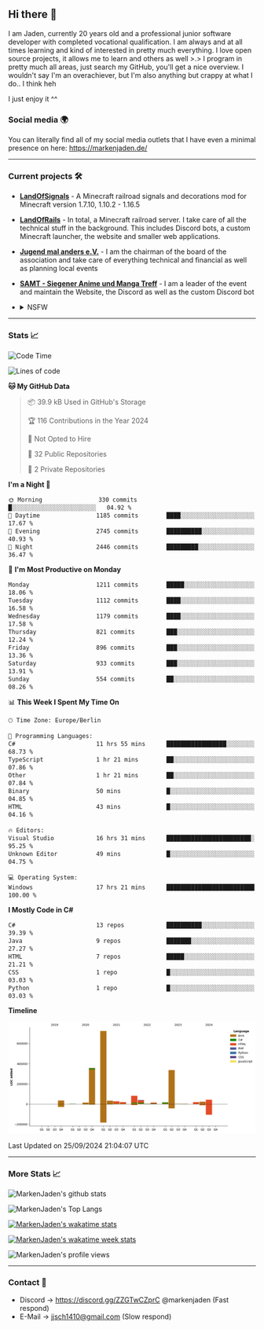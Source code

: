 ## Hi there 👋
I am Jaden, currently 20 years old and a professional junior software developer with completed vocational qualification. I am always and at all times learning and kind of interested in pretty much everything. I love open source projects, it allows me to learn and others as well >.>
I program in pretty much all areas, just search my GitHub, you'll get a nice overview.
I wouldn't say I'm an overachiever, but I'm also anything but crappy at what I do.. I think heh

I just enjoy it ^^

### Social media 🌍

You can literally find all of my social media outlets that I have even a minimal presence on here: https://markenjaden.de/

---

### Current projects 🛠

* [**LandOfSignals**](https://github.com/LandOfRails/LandOfSignals) - A Minecraft railroad signals and decorations mod for Minecraft version 1.7.10, 1.10.2 - 1.16.5
* [**LandOfRails**](https://github.com/LandOfRails) - In total, a Minecraft railroad server. I take care of all the technical stuff in the background. This includes Discord bots, a custom Minecraft launcher, the website and smaller web applications.
* [**Jugend mal anders e.V.**](https://jugendmalanders.de/) - I am the chairman of the board of the association and take care of everything technical and financial as well as planning local events
* [**SAMT - Siegener Anime und Manga Treff**](https://github.com/Siegener-Anime-und-Manga-Treff-SAMT) - I am a leader of the event and maintain the Website, the Discord as well as the custom Discord bot
* <details> 
  <summary>NSFW</summary>
  
  [**Nekos**](https://github.com/MarkenJaden/Nekos) - Website providing you with random lewd neko pics
  
</details>

---

### Stats 📈

<!--START_SECTION:waka-->
![Code Time](http://img.shields.io/badge/Code%20Time-1%2C300%20hrs%2039%20mins-blue)

![Lines of code](https://img.shields.io/badge/From%20Hello%20World%20I%27ve%20Written-1.8%20million%20lines%20of%20code-blue)

**🐱 My GitHub Data** 

> 📦 39.9 kB Used in GitHub's Storage 
 > 
> 🏆 116 Contributions in the Year 2024
 > 
> 🚫 Not Opted to Hire
 > 
> 📜 32 Public Repositories 
 > 
> 🔑 2 Private Repositories 
 > 
**I'm a Night 🦉** 

```text
🌞 Morning                330 commits         █░░░░░░░░░░░░░░░░░░░░░░░░   04.92 % 
🌆 Daytime                1185 commits        ████░░░░░░░░░░░░░░░░░░░░░   17.67 % 
🌃 Evening                2745 commits        ██████████░░░░░░░░░░░░░░░   40.93 % 
🌙 Night                  2446 commits        █████████░░░░░░░░░░░░░░░░   36.47 % 
```
📅 **I'm Most Productive on Monday** 

```text
Monday                   1211 commits        █████░░░░░░░░░░░░░░░░░░░░   18.06 % 
Tuesday                  1112 commits        ████░░░░░░░░░░░░░░░░░░░░░   16.58 % 
Wednesday                1179 commits        ████░░░░░░░░░░░░░░░░░░░░░   17.58 % 
Thursday                 821 commits         ███░░░░░░░░░░░░░░░░░░░░░░   12.24 % 
Friday                   896 commits         ███░░░░░░░░░░░░░░░░░░░░░░   13.36 % 
Saturday                 933 commits         ███░░░░░░░░░░░░░░░░░░░░░░   13.91 % 
Sunday                   554 commits         ██░░░░░░░░░░░░░░░░░░░░░░░   08.26 % 
```


📊 **This Week I Spent My Time On** 

```text
🕑︎ Time Zone: Europe/Berlin

💬 Programming Languages: 
C#                       11 hrs 55 mins      █████████████████░░░░░░░░   68.73 % 
TypeScript               1 hr 21 mins        ██░░░░░░░░░░░░░░░░░░░░░░░   07.86 % 
Other                    1 hr 21 mins        ██░░░░░░░░░░░░░░░░░░░░░░░   07.84 % 
Binary                   50 mins             █░░░░░░░░░░░░░░░░░░░░░░░░   04.85 % 
HTML                     43 mins             █░░░░░░░░░░░░░░░░░░░░░░░░   04.16 % 

🔥 Editors: 
Visual Studio            16 hrs 31 mins      ████████████████████████░   95.25 % 
Unknown Editor           49 mins             █░░░░░░░░░░░░░░░░░░░░░░░░   04.75 % 

💻 Operating System: 
Windows                  17 hrs 21 mins      █████████████████████████   100.00 % 
```

**I Mostly Code in C#** 

```text
C#                       13 repos            ██████████░░░░░░░░░░░░░░░   39.39 % 
Java                     9 repos             ███████░░░░░░░░░░░░░░░░░░   27.27 % 
HTML                     7 repos             █████░░░░░░░░░░░░░░░░░░░░   21.21 % 
CSS                      1 repo              █░░░░░░░░░░░░░░░░░░░░░░░░   03.03 % 
Python                   1 repo              █░░░░░░░░░░░░░░░░░░░░░░░░   03.03 % 
```



**Timeline**

![Lines of Code chart](https://raw.githubusercontent.com/MarkenJaden/MarkenJaden/main/assets/bar_graph.png)


 Last Updated on 25/09/2024 21:04:07 UTC
<!--END_SECTION:waka-->

---

### More Stats 📈

![MarkenJaden's github stats](https://github-readme-stats.vercel.app/api?username=MarkenJaden&count_private=true&show_icons=true&theme=radical)

![MarkenJaden's Top Langs](https://github-readme-stats.vercel.app/api/top-langs/?username=MarkenJaden&theme=radical)

[![MarkenJaden's wakatime stats](https://github-readme-stats.vercel.app/api/wakatime?username=MarkenJaden&theme=radical)](https://wakatime.com/@17f322c9-222a-48b4-9e15-983c41f7aed4)

[![MarkenJaden's wakatime week stats](https://wakatime.com/badge/user/17f322c9-222a-48b4-9e15-983c41f7aed4.svg)](https://wakatime.com/@17f322c9-222a-48b4-9e15-983c41f7aed4)

<!--[![MarkenJaden's Codewars stats](https://www.codewars.com/users/MarkenJaden/badges/large)](https://www.codewars.com/users/MarkenJaden)-->

![MarkenJaden's profile views](https://komarev.com/ghpvc/?username=MarkenJaden)

---

### Contact 💌

* Discord -> https://discord.gg/ZZGTwCZprC @markenjaden (Fast respond)
* E-Mail -> jjsch1410@gmail.com (Slow respond)



<!--
**MarkenJaden/MarkenJaden** is a ✨ _special_ ✨ repository because its `README.md` (this file) appears on your GitHub profile.

Here are some ideas to get you started:

- 🔭 I’m currently working on ...
- 🌱 I’m currently learning ...
- 👯 I’m looking to collaborate on ...
- 🤔 I’m looking for help with ...
- 💬 Ask me about ...
- 📫 How to reach me: ...
- 😄 Pronouns: ...
- ⚡ Fun fact: ...
-->
